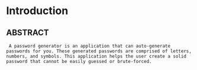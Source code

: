 # Introduction
## ABSTRACT
     A password generator is an application that can auto-generate passwords for you. These generated passwords are comprised of letters, numbers, and symbols. This application helps the user create a solid password that cannot be easily guessed or brute-forced. 

